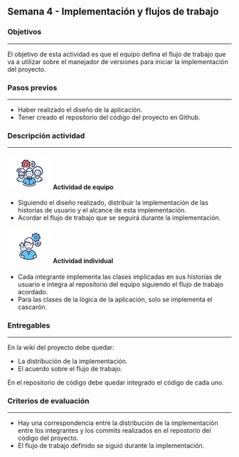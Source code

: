 ## Semana 4 - Implementación y flujos de trabajo

### Objetivos
---
El objetivo de esta actividad es que el equipo defina el flujo de trabajo que va a utilizar sobre el manejador de versiones 
para iniciar la implementación del proyecto. 

### Pasos previos

---
* Haber realizado el diseño de la aplicación. 
* Tener creado el repositorio del código del proyecto en Github.
  

### Descripción actividad
---
#### ![](./../../assets/images/grupo.png) Actividad de equipo

* Siguiendo el diseño realizado, distribuir la implementación de las historias de usuario y el alcance de esta implementación. 
* Acordar el flujo de trabajo que se seguirá durante la implementación.

#### ![](./../../assets/images/individuo.png) Actividad individual

* Cada integrante implementa las clases implicadas en sus historias de usuario e integra al repositorio del equipo siguiendo el flujo de trabajo acordado. 
* Para las clases de la lógica de la aplicación, solo se implementa el cascarón.


### Entregables
---
En la wiki del proyecto debe quedar:

* La distribución de la implementación.
* El acuerdo sobre el flujo de trabajo.

En el repositorio de código debe quedar integrado el código de cada uno.

### Criterios de evaluación

---

* Hay una correspondencia entre la distribución de la implementación entre los integrantes y los commits realizados en el repostorio del código del proyecto.
* El flujo de trabajo definido se siguió durante la implementación.
  
